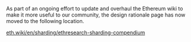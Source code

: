 As part of an ongoing effort to update and overhaul the Ethereum wiki to make it more useful to our community, the design rationale page has now moved to the following location.

[eth.wiki/en/sharding/ethresearch-sharding-compendium](https://eth.wiki/en/sharding/ethresearch-sharding-compendium)